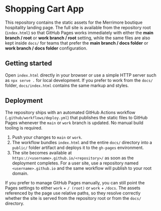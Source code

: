 # Shopping Cart App

This repository contains the static assets for the Merrimore boutique hospitality landing page. The full site is available from
the repository root (`index.html`) so that GitHub Pages works immediately with either the **main branch / root** or **work branch /
root** setting, while the same files are also kept inside `docs/` for teams that prefer the **main branch / docs folder** or **work
branch / docs folder** configuration.

## Getting started

Open `index.html` directly in your browser or use a simple HTTP server such as `npx serve .` for local development. If you prefer
to work from the `docs/` folder, `docs/index.html` contains the same markup and styles.

## Deployment

The repository ships with an automated GitHub Actions workflow (`.github/workflows/deploy.yml`) that publishes the static files
to GitHub Pages whenever the `main` or `work` branch is updated. No manual build tooling is required.

1. Push your changes to `main` or `work`.
2. The workflow bundles `index.html` and the entire `docs/` directory into a `public/` folder artifact and deploys it to the
   `gh-pages` environment.
3. The site becomes available at `https://<username>.github.io/<repository>/` as soon as the deployment completes. For a user
   site, use a repository named `<username>.github.io` and the same workflow will publish to your root domain.

If you prefer to manage GitHub Pages manually, you can still point the Pages settings to either `work` + `/ (root)` or `work` +
`/docs`. The assets referenced by the page use relative paths, so they resolve correctly whether the site is served from the
repository root or from the `docs/` directory.
